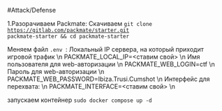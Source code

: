 #Attack/Defense

1.Разорачиваем Packmate:
Скачиваем <code>git clone https://gitlab.com/packmate/starter.git packmate-starter && cd packmate-starter</code>

Меняем файл `.env `:
Локальный IP сервера, на который приходит игровой трафик \n
PACKMATE_LOCAL_IP=<ставим свой> \n
Имя пользователя для web-авторизации \n
PACKMATE_WEB_LOGIN=ctf \n
Пароль для web-авторизации \n
PACKMATE_WEB_PASSWORD=Ibiza.Trusi.Cumshot \n
Интерфейс для перехвата: \n
PACKMATE_INTERFACE=<ставим свой> \n

запускаем контейнер `sudo docker compose up -d`
